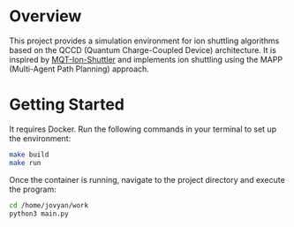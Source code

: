 # Overview  
This project provides a simulation environment for ion shuttling algorithms based on the QCCD (Quantum Charge-Coupled Device) architecture.
It is inspired by [MQT-Ion-Shuttler](https://github.com/cda-tum/mqt-ion-shuttler/tree/main) and implements ion shuttling using the MAPP (Multi-Agent Path Planning) approach.

# Getting Started
It requires Docker.
Run the following commands in your terminal to set up the environment:  

```sh
make build
make run
```

Once the container is running, navigate to the project directory and execute the program:

```sh
cd /home/jovyan/work
python3 main.py
```
